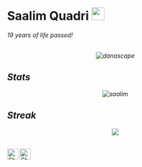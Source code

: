# Saalim Quadri&nbsp;<img src="https://github.com/TheDudeThatCode/TheDudeThatCode/blob/master/Assets/Mario_Hello_Big.gif" width="30px">

<p>
  <em>
    19 years of life passed! <br>


<br>

<p align="center"><img src="https://komarev.com/ghpvc/?username=danascape&style=flat-square" alt="danascape" /><br></p>

## Stats
<p align="center"><img src="https://github-readme-stats.vercel.app/api?username=danascape&show_icons=true&count_private=true&theme=dark" alt="saalim" /></p>

## Streak
<p align="center"><img src="https://github-readme-streak-stats.herokuapp.com/?user=danascape&theme=dark"/></p>

<br>

  <a href="https://twitter.com/danascape">
    <img align="left" alt="Shubhamdeep Jha | Twitter" width="26px" src="https://github.com/TheDudeThatCode/TheDudeThatCode/blob/master/Assets/Twitter.svg" />
  </a>
  <a href="mailto:saalim.priv@gmail.com">
    <img align="left" alt="Shubhamdeep Jha | Gmail" width="26px" src="https://github.com/TheDudeThatCode/TheDudeThatCode/blob/master/Assets/Gmail.svg" />
  </a>

<!-- Thanks to :- ⭐️ From [TheDudeThatCode](https://github.com/TheDudeThatCode) -->
